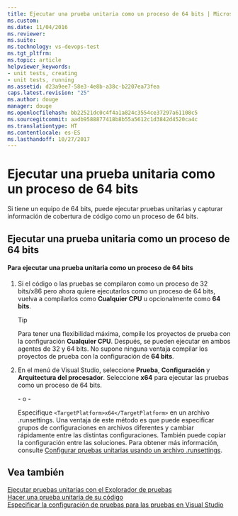 ```yaml
---
title: Ejecutar una prueba unitaria como un proceso de 64 bits | Microsoft Docs
ms.custom: 
ms.date: 11/04/2016
ms.reviewer: 
ms.suite: 
ms.technology: vs-devops-test
ms.tgt_pltfrm: 
ms.topic: article
helpviewer_keywords:
- unit tests, creating
- unit tests, running
ms.assetid: d23a9ee7-58e3-4e8b-a38c-b2207ea73fea
caps.latest.revision: "25"
ms.author: douge
manager: douge
ms.openlocfilehash: bb22521dc0c4f4a1a824c3554ce37297a61108c5
ms.sourcegitcommit: aadb9588877418b8b55a5612c1d3842d4520ca4c
ms.translationtype: HT
ms.contentlocale: es-ES
ms.lasthandoff: 10/27/2017
---
```

# <a name="run-a-unit-test-as-a-64-bit-process"></a>Ejecutar una prueba unitaria como un proceso de 64 bits
Si tiene un equipo de 64 bits, puede ejecutar pruebas unitarias y capturar información de cobertura de código como un proceso de 64 bits.  
  
## <a name="running-a-unit-test-as-a-64-bit-process"></a>Ejecutar una prueba unitaria como un proceso de 64 bits  
  
#### <a name="to-run-a-unit-test-as-a-64-bit-process"></a>Para ejecutar una prueba unitaria como un proceso de 64 bits  
  
1.  Si el código o las pruebas se compilaron como un proceso de 32 bits/x86 pero ahora quiere ejecutarlos como un proceso de 64 bits, vuelva a compilarlos como **Cualquier CPU** u opcionalmente como **64 bits**.  
  
    > [!TIP]
    >  Para tener una flexibilidad máxima, compile los proyectos de prueba con la configuración **Cualquier CPU**. Después, se pueden ejecutar en ambos agentes de 32 y 64 bits. No supone ninguna ventaja compilar los proyectos de prueba con la configuración de **64 bits**.  
  
2.  En el menú de Visual Studio, seleccione **Prueba**, **Configuración** y **Arquitectura del procesador**. Seleccione **x64** para ejecutar las pruebas como un proceso de 64 bits.  
  
     \- o -  
  
     Especifique `<TargetPlatform>x64</TargetPlatform>` en un archivo .runsettings. Una ventaja de este método es que puede especificar grupos de configuraciones en archivos diferentes y cambiar rápidamente entre las distintas configuraciones. También puede copiar la configuración entre las soluciones. Para obtener más información, consulte [Configurar pruebas unitarias usando un archivo .runsettings](../test/configure-unit-tests-by-using-a-dot-runsettings-file.md).  
  
## <a name="see-also"></a>Vea también  
 [Ejecutar pruebas unitarias con el Explorador de pruebas](../test/run-unit-tests-with-test-explorer.md)   
 [Hacer una prueba unitaria de su código](../test/unit-test-your-code.md)   
 [Especificar la configuración de pruebas para las pruebas en Visual Studio](/devops-test-docs/test/specifying-test-settings-for-visual-studio-tests)
